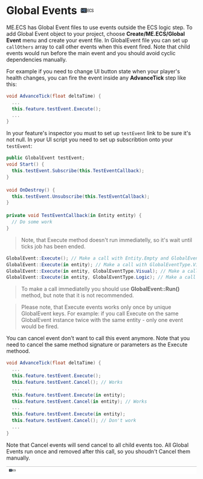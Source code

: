 # Global Events [![](Logo-Tiny.png)](/../../#glossary)
ME.ECS has Global Event files to use events outside the ECS logic step.
To add Global Event object to your project, choose **Create/ME.ECS/Global Event** menu and create your event file.
In GlobalEvent file you can set up `callOthers` array to call other events when this event fired. Note that child events would run before the main event and you should avoid cyclic dependencies manually.

For example if you need to change UI button state when your player's health changes, you can fire the event inside any **AdvanceTick** step like this:
```csharp
void AdvanceTick(float deltaTime) {
  ...
  this.feature.testEvent.Execute();
  ...
}
```

In your feature's inspector you must to set up `testEvent` link to be sure it's not null.
In your UI script you need to set up subscribtion onto your `testEvent`:
```csharp
public GlobalEvent testEvent;
void Start() {
  this.testEvent.Subscribe(this.TestEventCallback);
}

void OnDestroy() {
  this.testEvent.Unsubscribe(this.TestEventCallback);
}

private void TestEventCallback(in Entity entity) {
  // Do some work
}
```

> Note, that Execute method doesn't run immediatelly, so it's wait until ticks job has been ended.

```csharp
GlobalEvent::Execute(); // Make a call with Entity.Empty and GlobalEventType.Visual
GlobalEvent::Execute(in entity); // Make a call with GlobalEventType.Visual
GlobalEvent::Execute(in entity, GlobalEventType.Visual); // Make a call after all ticks work is done
GlobalEvent::Execute(in entity, GlobalEventType.Logic); // Make a call after current tick work is done
```

> To make a call immediatelly you should use **GlobalEvent::Run()** method, but note that it is not recommended.

> Please note, that Execute events works only once by unique GlobalEvent keys. For example: if you call Execute on the same GlobalEvent instance twice with the same entity - only one event would be fired.

You can cancel event don't want to call this event anymore. Note that you need to cancel the same method signature or parameters as the Execute methood.
```csharp
void AdvanceTick(float deltaTime) {
  ...
  this.feature.testEvent.Execute();
  this.feature.testEvent.Cancel(); // Works
  ...
  this.feature.testEvent.Execute(in entity);
  this.feature.testEvent.Cancel(in entity); // Works
  ...
  this.feature.testEvent.Execute(in entity);
  this.feature.testEvent.Cancel(); // Don't work
  ...
}
```
Note that Cancel events will send cancel to all child events too.
All Global Events run once and removed after this call, so you shoudn't Cancel them manually.

[![](Footer.png)](/../../#glossary)
